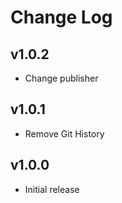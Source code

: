 # Change Log

## v1.0.2

- Change publisher

## v1.0.1

- Remove Git History

## v1.0.0

- Initial release
